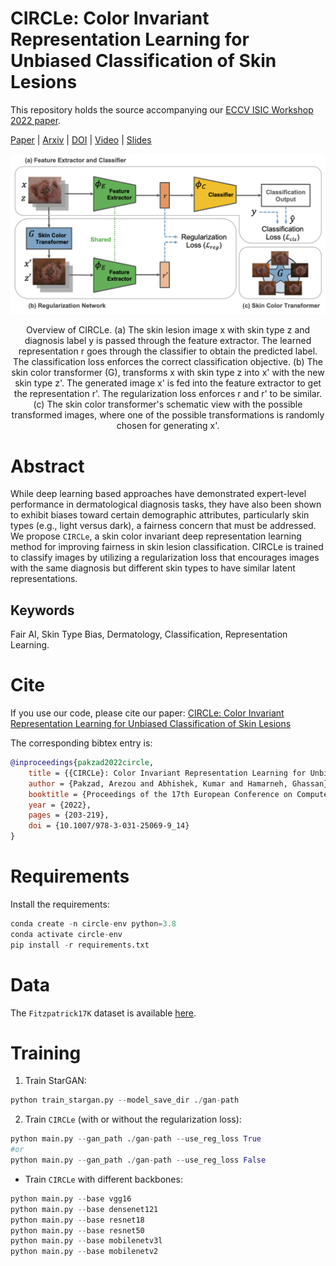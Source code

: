 # CIRCLe: Color Invariant Representation Learning for Unbiased Classification of Skin Lesions

This repository holds the source accompanying our [ECCV ISIC Workshop 2022 paper](https://www2.cs.sfu.ca/~hamarneh/ecopy/eccv_isic2022a.pdf).

[Paper](https://link.springer.com/chapter/10.1007/978-3-031-25069-9_14) | [Arxiv](https://arxiv.org/abs/2208.13528) | [DOI](https://doi.org/10.1007/978-3-031-25069-9_14) | [Video](https://www.youtube.com/watch?v=7v1YWy7biWI) | [Slides](https://workshop2022.isic-archive.com/slides_pakzad.pdf)


![model_fig](./images/model_fig.png)
<p align="center">
Overview of CIRCLe.
      (a) The skin lesion image x with skin type z and diagnosis label y is passed through the feature extractor. The learned representation r goes through the classifier to obtain the predicted label.
      The classification loss enforces the correct classification objective.
      (b) The skin color transformer (G), transforms x with skin type z into x' with the new skin type z'. The generated image x' is fed into the feature extractor to get the representation r'. 
      The regularization loss enforces r and r' to be similar.
      (c) The skin color transformer's schematic view with the possible transformed images, where one of the possible transformations is randomly chosen for generating x'.
</p>

# Abstract
While deep learning based approaches have demonstrated expert-level performance in dermatological diagnosis tasks, they have also been shown to exhibit biases toward certain demographic attributes, particularly skin types (e.g., light versus dark), a fairness concern that must be addressed. We propose `CIRCLe`, a skin color invariant deep representation learning method for improving fairness in skin lesion classification. CIRCLe is trained to classify images by utilizing a regularization loss that encourages images with the same diagnosis but different skin types to have similar latent representations.

## Keywords
Fair AI, Skin Type Bias, Dermatology, Classification, Representation Learning.

# Cite
If you use our code, please cite our paper: 
[CIRCLe: Color Invariant Representation Learning for Unbiased Classification of Skin Lesions](https://www2.cs.sfu.ca/~hamarneh/ecopy/eccv_isic2022a.pdf)

The corresponding bibtex entry is:

```bibtex
@inproceedings{pakzad2022circle,
    title = {{CIRCLe}: Color Invariant Representation Learning for Unbiased Classification of Skin Lesions},
    author = {Pakzad, Arezou and Abhishek, Kumar and Hamarneh, Ghassan},
    booktitle = {Proceedings of the 17th European Conference on Computer Vision (ECCV) - ISIC Skin Image Analysis Workshop},
    year = {2022},
    pages = {203-219},
    doi = {10.1007/978-3-031-25069-9_14}
}
```

<!-- # Code
Code for StarGan is modified from https://github.com/yunjey/stargan -->

# Requirements
Install the requirements:
```python
conda create -n circle-env python=3.8
conda activate circle-env
pip install -r requirements.txt
```

# Data
The `Fitzpatrick17K` dataset is available [here](https://github.com/mattgroh/fitzpatrick17k).

# Training
1) Train StarGAN:
```python
python train_stargan.py --model_save_dir ./gan-path
```

2) Train `CIRCLe` (with or without the regularization loss):
```python
python main.py --gan_path ./gan-path --use_reg_loss True 
#or
python main.py --gan_path ./gan-path --use_reg_loss False
```

- Train `CIRCLe` with different backbones:
```python
python main.py --base vgg16 
python main.py --base densenet121
python main.py --base resnet18
python main.py --base resnet50
python main.py --base mobilenetv3l
python main.py --base mobilenetv2
```

